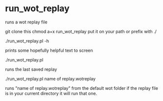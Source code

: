 # run_wot_replay
runs a wot replay file

git clone this
chmod a+x run_wot_replay 
put it on your path or prefix with ./

./run_wot_replay.pl -h 

prints some hopefully helpful text to screen

 

./run_wot_replay.pl 

runs the last saved replay

./run_wot_replay.pl name of replay.wotreplay

runs "name of replay.wotreplay" from the default wot folder
if the replay file is in your current directory it will run that one.
